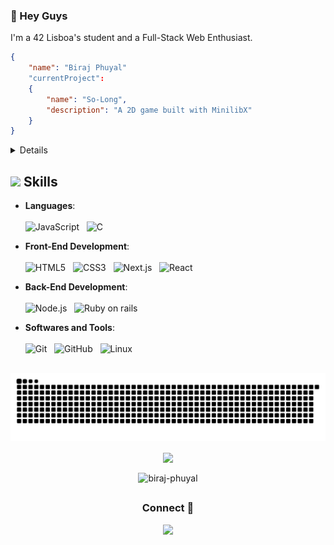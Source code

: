 ### 👋 Hey Guys

I'm a 42 Lisboa's student and a Full-Stack Web Enthusiast.

```json
{
    "name": "Biraj Phuyal"
    "currentProject":
    {
        "name": "So-Long",
        "description": "A 2D game built with MinilibX"
    }
}
```

<details>
  <summary>Details</summary>

  - 👨‍💻 **Current Project**: I’m currently doing so-long of 42 Common Core, which involves 2D graphics rendering.
  - 📚 **Learning**: Right now, I'm learning about Docker, next.js, react, node.js and express.
  - ⚡ **Fun Fact**: I have many creative hobbies

</details>

## <img src="https://media2.giphy.com/media/QssGEmpkyEOhBCb7e1/giphy.gif?cid=ecf05e47a0n3gi1bfqntqmob8g9aid1oyj2wr3ds3mg700bl&rid=giphy.gif" width="25"> Skills

<p align="center">

- **Languages**:
  <br><br>
  ![JavaScript](https://img.shields.io/badge/JavaScript%20-%23F7DF1E.svg?style=for-the-badge&logo=javascript&logoColor=black) &nbsp;
  ![C](https://img.shields.io/badge/C%20-%232370ED.svg?style=for-the-badge&logo=c&logoColor=white) &nbsp;

- **Front-End Development**:
  <br><br>
  ![HTML5](https://img.shields.io/badge/HTML5%20-%23E34F26.svg?style=for-the-badge&logo=html5&logoColor=white) &nbsp;
  ![CSS3](https://img.shields.io/badge/CSS%20-%231572B6.svg?style=for-the-badge&logo=css3&logoColor=white) &nbsp;
  ![Next.js](https://img.shields.io/badge/next.js-000000?style=for-the-badge&logo=nextdotjs&logoColor=white) &nbsp;
  ![React](https://img.shields.io/badge/-ReactJs-61DAFB?logo=react&logoColor=white&style=for-the-badge) &nbsp;


- **Back-End Development**:
  <br><br>
  ![Node.js](https://img.shields.io/badge/node.js-339933?style=for-the-badge&logo=Node.js&logoColor=white) &nbsp;
  ![Ruby on rails](https://img.shields.io/badge/Ruby_on_Rails-CC0000?logo=ruby-on-rails&logoColor=white) &nbsp;
<!---
- **Cloud Hosting**:
  <br><br>
  ![AWS](https://img.shields.io/badge/AWS%20-%23232F3E.svg?style=for-the-badge&logo=amazonaws&logoColor=white) &nbsp;
-->
- **Softwares and Tools**:
  <br><br>
  ![Git](https://img.shields.io/badge/git-%23F05033.svg?style=for-the-badge&logo=git&logoColor=white) &nbsp;
  ![GitHub](https://img.shields.io/badge/github-%23121011.svg?style=for-the-badge&logo=github&logoColor=white) &nbsp;
  ![Linux](https://img.shields.io/badge/Linux-FCC624?style=for-the-badge&logo=linux&logoColor=black) &nbsp;

</p>

##
<p align="center">
    <img src="https://github.com/7oSkaaa/7oSkaaa/blob/output/github-contribution-grid-snake.svg?" alt="Snake Game"/>
</p>
<p align="center">
    <img align="center" src="https://github-readme-stats.vercel.app/api?username=biraj-phuyal&theme=dark&show_icons=true&count_private=true" />
</p>
<p align="center">
    <img align="center" src="https://github-readme-stats.vercel.app/api/top-langs?username=biraj-phuyal&show_icons=true&theme=dark&locale=en&layout=compact" alt="biraj-phuyal" />
</p>

## <h3 align="center">Connect 🤝</h3>

<p align="center">
    <div align="center" class="icons-social">
        <a target="_blank" href="https://www.linkedin.com/in/biraj-phuyal-4a6205379/"><img src="https://img.icons8.com/doodle/40/000000/linkedin--v2.png"></a>
    </div>
</p>
